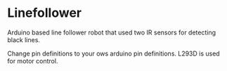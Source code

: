 # Linefollower
Arduino based line follower robot that used two IR sensors for detecting black lines.

Change pin definitions to your ows arduino pin definitions.
L293D is used for motor control.
